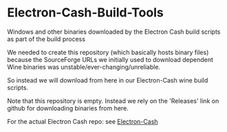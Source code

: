 # Electron-Cash-Build-Tools
Windows and other binaries downloaded by the Electron Cash build scripts as part of the build process

We needed to create this repository (which basically hosts binary files) because the SourceForge URLs we initially used to download dependent Wine binaries was unstable/ever-changing/unreliable.

So instead we will download from here in our Electron-Cash wine build scripts.

Note that this repository is empty.  Instead we rely on the 'Releases' link on github for downloading binaries from here.


For the actual Electron Cash repo: see [Electron-Cash](https://github.com/Electron-Cash/Electron-Cash)

